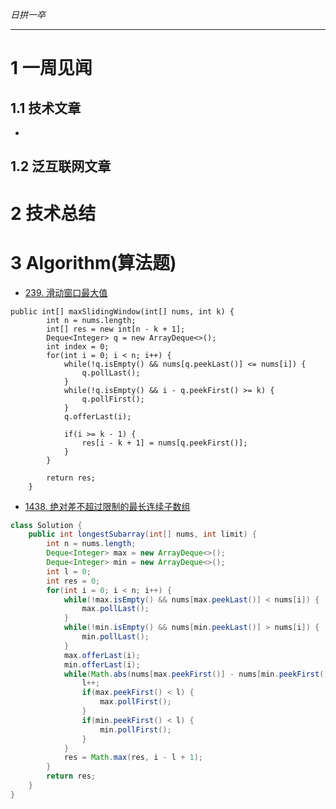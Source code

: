 
*日拱一卒*

_________________

# 1 一周见闻

## 1.1 技术文章
+

## 1.2 泛互联网文章



# 2 技术总结



# 3 Algorithm(算法题)

+ [239. 滑动窗口最大值](https://leetcode.cn/problems/sliding-window-maximum/description/)
```
public int[] maxSlidingWindow(int[] nums, int k) {
        int n = nums.length;
        int[] res = new int[n - k + 1];
        Deque<Integer> q = new ArrayDeque<>();
        int index = 0;
        for(int i = 0; i < n; i++) {
            while(!q.isEmpty() && nums[q.peekLast()] <= nums[i]) {
                q.pollLast();
            }
            while(!q.isEmpty() && i - q.peekFirst() >= k) {
                q.pollFirst();
            }
            q.offerLast(i);

            if(i >= k - 1) {
                res[i - k + 1] = nums[q.peekFirst()];
            }
        }

        return res;
    }

```


+ [1438. 绝对差不超过限制的最长连续子数组](https://leetcode.cn/problems/longest-continuous-subarray-with-absolute-diff-less-than-or-equal-to-limit/description/)

```java
class Solution {
    public int longestSubarray(int[] nums, int limit) {
        int n = nums.length;
        Deque<Integer> max = new ArrayDeque<>();
        Deque<Integer> min = new ArrayDeque<>();
        int l = 0;
        int res = 0;
        for(int i = 0; i < n; i++) {
            while(!max.isEmpty() && nums[max.peekLast()] < nums[i]) {
                max.pollLast();
            }
            while(!min.isEmpty() && nums[min.peekLast()] > nums[i]) {
                min.pollLast();
            }
            max.offerLast(i);
            min.offerLast(i);
            while(Math.abs(nums[max.peekFirst()] - nums[min.peekFirst()]) > limit) {
                l++;
                if(max.peekFirst() < l) {
                    max.pollFirst();
                }
                if(min.peekFirst() < l) {
                    min.pollFirst();
                }
            }
            res = Math.max(res, i - l + 1);
        }
        return res;
    }
}
```






















